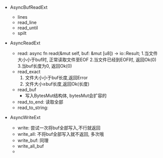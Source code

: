 - AsyncBufReadExt
    - lines
    - read_line
    - read_until
    - spilt 
- AsyncReadExt
    - read: async fn read(&mut self, buf: &mut [u8]) -> io::Result<usize>;
        1.当文件大小小于buf时, 正常读取文件至EOF
        2.当文件已经到EOF时, 返回Ok(0)
        3.当buf长度为0, 返回Ok(0)
    - read_exact
        1. 文件大小小于buf长度,返回Error 
        2. 文件大小≥buf长度,返回Ok(长度)
    - read_buf
      - 写入BytesMut结构体, bytesMut会扩容的
    - read_to_end: 读取全部
    - read_to_string:

- AsyncWriteExt
  - write: 尝试一次将buf全部写入,不行就返回
  - write_all: 不将buf全部写入就不返回, 多次哦
  - write_buf: 同理
  - write_all_buf
  - 